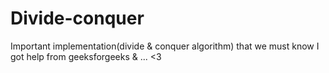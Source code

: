 # Divide-conquer
Important implementation(divide & conquer algorithm) that we must know 
I got help from geeksforgeeks & ...
<3
